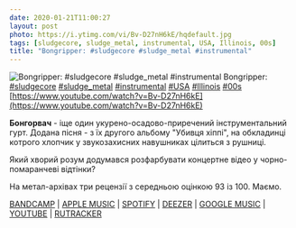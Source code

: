 ```yaml
---
date: 2020-01-21T11:00:27
layout: post
photo: https://i.ytimg.com/vi/Bv-D27nH6kE/hqdefault.jpg
tags: [sludgecore, sludge_metal, instrumental, USA, Illinois, 00s]
title: "Bongripper: #sludgecore #sludge_metal #instrumental"
---
```

![Bongripper: #sludgecore #sludge_metal #instrumental](https://i.ytimg.com/vi/Bv-D27nH6kE/hqdefault.jpg)
Bongripper: [#sludgecore](/tags/#sludgecore) [#sludge_metal](/tags/#sludge_metal) [#instrumental](/tags/#instrumental) [#USA](/tags/#USA) [#Illinois](/tags/#Illinois) [#00s](/tags/#00s) [https://www.youtube.com/watch?v=Bv-D27nH6kE](https://www.youtube.com/watch?v=Bv-D27nH6kE)

**Бонгорвач** - іще один укурено-осадово-приречений інструментальний гурт. Додана пісня - з їх другого альбому &quot;Убивця хіппі&quot;, на обкладинці котрого хлопчик у звукозахисних навушниках цілиться з рушниці.

Який хворий розум додумався розфарбувати концертне відео у чорно-помаранчеві відтінки?

На метал-архівах три рецензії з середньою оцінкою 93 із 100. Маємо.

[BANDCAMP](https://bongripper.bandcamp.com/album/hippie-killer) \| [APPLE MUSIC](https://music.apple.com/us/album/hippie-killer/266427755) \| [SPOTIFY](https://open.spotify.com/album/5TBVuPP8aCyboChzA0pOgy) \| [DEEZER](https://www.deezer.com/album/6584246?utm_source=deezer&amp;utm_content=album-6584246&amp;utm_term=1601611822_1579597049&amp;utm_medium=web) \| [GOOGLE MUSIC](https://play.google.com/music/m/Bfc3flh5qzpzijxf6ckj64luipy?t=Hippie_Killer_-_Bongripper) \| [YOUTUBE](https://www.youtube.com/playlist?list=OLAK5uy_nYWVALLeafz0CeGTnaPQpMOClrttlmt9Y) \| [RUTRACKER](https://rutracker.org/forum/viewtopic.php?t=4505803)